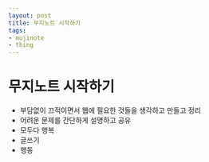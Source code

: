 ```yaml
---
layout: post
title: 무지노트 시작하기
tags:
- mujinote
- thing
---
```


# 무지노트 시작하기

* 부담없이 끄적이면서 웹에 필요한 것들을 생각하고 만들고 정리
* 어려운 문제를 간단하게 설명하고 공유
* 모두다 행복
* 글쓰기
* 행동
